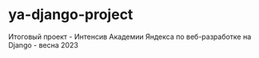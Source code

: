 # ya-django-project
Итоговый проект - Интенсив Академии Яндекса по веб-разработке на Django - весна 2023
